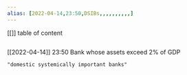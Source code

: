 ```yaml
---
alias: [2022-04-14,23:50,DSIBs,,,,,,,,,,]
---
```

[[]]
table of content
```toc
```

[[2022-04-14]] 23:50
Bank whose assets exceed 2% of GDP
```query
"domestic systemically important banks"
```